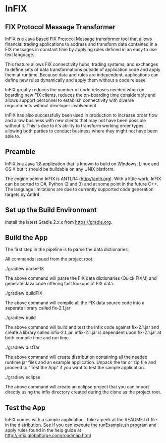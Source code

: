 # InFIX
FIX Protocol Message Transformer
--------------------------------
InFIX is a Java based FIX Protocol Message transformer tool that allows financial trading applications to address and transform data contained in a FIX messages in constant time by applying rules defined in an easy to use text language.

This feature allows FIX connectivity hubs, trading systems, and exchanges to define sets of data transformations outside of application code and apply them at runtime. Because data and rules are independent, applications can define new rules dynamically and apply them without a code release.

InFIX greatly reduces the number of code releases needed when on-boarding new FIX clients, reduces the on-boarding time considerably and allows support personnel to establish connectivity with diverse requirements without developer involvement.

InFIX has also successfully been used in production to increase order flow and allow business with new clients that may not have been possible without it.  This is due to it's ability to transform working order types allowing both parties to conduct business where they might not have been able to.

Preamble
--------
InFIX is a Java 1.8 application that is known to build on Windows, Linux and OS X but it should be buildable on any UNIX platform.

The engine behind InFIX is ANTLR4 (http://antlr.org).  With a little work, InFIX can be ported to C#, Python (2 and 3) and at some point in the future C++. The language limitations are due to currently supported code generation targets by Antlr4.

Set up the Build Environment
----------------------------
Install the latest Gradle 2.x.x from https://gradle.org.

Build the App
-------------
The first step in the pipeline is to parse the data dictionaries.

All commands issued from the project root.  

./gradlew parseFIX

The above command will parse the FIX data dictionaries (Quick FIX/J) and generate Java code offering fast lookups of FIX data.

./gradlew buildFIX

The above command will compile all the FIX data source code into a seperate library called fix-2.1.jar

./gradlew build

The above command will build and test the Infix code against fix-2.1.jar and create a library called infix-2.1.jar.  infix-2.1.jar is dependent upon fix-2.1.jar at both compile time and run time.

./gradlew distTar

The above command will create distribution containing all the needed runtime jar files and an example application.  Unpack the tar or zip file and proceed to "Test the App" if you want to test the sample application.

./gradlew eclipse

The above command will create an eclipse project that you can import directly using the infix directory created during the clone as the project root.

Test the App
-------------
InFIX comes with a sample application.  Take a peek at the README.txt file in the distribution.  See if you can execute the runExample.sh program and apply rules found in the help guide at http://infix.globalforge.com/roadmap.html


